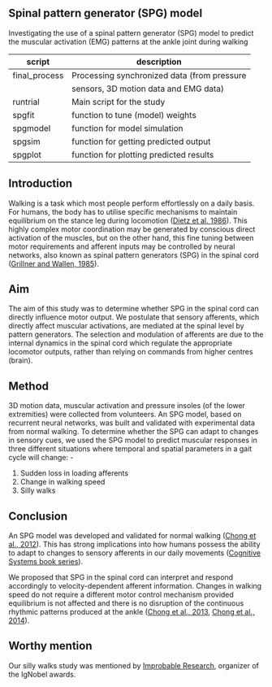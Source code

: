 ## Spinal pattern generator (SPG) model
Investigating the use of a spinal pattern generator (SPG) model to predict the muscular activation (EMG) patterns at the ankle joint during walking

| script                 | description                                  |
|------------------------|----------------------------------------------|
| final_process          | Processing synchronized data (from pressure  |
|                        | sensors, 3D motion data and EMG data)        |
| runtrial               | Main script for the study                    |
| spgfit                 | function to tune (model) weights             |
| spgmodel               | function for model simulation                |
| spgsim                 | function for getting predicted output        |
| spgplot                | function for plotting predicted results      |

## Introduction
Walking is a task which most people perform effortlessly on a daily basis. For humans, the body has to utilise specific mechanisms to maintain equilibrium on the stance leg during locomotion ([Dietz et al. 1986](https://pubmed.ncbi.nlm.nih.gov/3790992/)). This highly complex motor coordination may be generated by conscious direct activation of the muscles, but on the other hand, this fine tuning between motor requirements and afferent inputs may be controlled by neural networks, also  known as spinal pattern generators (SPG) in the spinal cord ([Grillner and Wallen, 1985](https://pubmed.ncbi.nlm.nih.gov/2984978/)). 

## Aim
The aim of this study was to determine whether SPG in the spinal cord can directly influence motor output. We postulate that sensory afferents, which directly affect muscular activations, are mediated at the spinal level by pattern generators. The selection and modulation of afferents are due to the internal dynamics in the spinal cord which regulate the appropriate locomotor outputs, rather than relying on commands from higher centres (brain). 

## Method
3D motion data, muscular activation and pressure insoles (of the lower extremities) were collected from volunteers. An SPG model, based on recurrent neural networks, was built and validated with experimental data from normal walking. To determine whether the SPG can adapt to changes in sensory cues, we used the SPG model to predict muscular responses in three different situations where temporal and spatial parameters in a gait cycle will change: -

1.	Sudden loss in loading afferents
2.	Change in walking speed
3.	Silly walks

## Conclusion
An SPG model was developed and validated for normal walking ([Chong et al., 2012](https://link.springer.com/article/10.1007/s11517-012-0944-2)). This has strong implications into how humans possess the ability to adapt to changes to sensory afferents in our daily movements ([Cognitive Systems book series](https://link.springer.com/chapter/10.1007/978-3-642-36368-9_20)).

We proposed that SPG in the spinal cord can interpret and respond accordingly to velocity-dependent afferent information. Changes in walking speed do not require a different motor control mechanism provided equilibrium is not affected and there is no disruption of the continuous rhythmic patterns produced at the ankle ([Chong et al., 2013](https://tbiomed.biomedcentral.com/articles/10.1186/1742-4682-10-9), [Chong et al., 2014](https://www.researchgate.net/publication/336210481_Rhythmic_Muscular_Activations_at_the_Ankle_Using_Neural_Oscillators_Application_to_a_Sudden_Loss_of_Loading_Afferents?channel=doi&linkId=5d94808f458515202b7ab246&showFulltext=true)).

## Worthy mention
Our silly walks study was mentioned by [Improbable Research](https://www.improbable.com/2013/09/20/silly-walk-studies-2/), organizer of the IgNobel awards.




